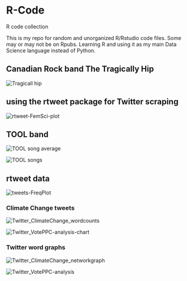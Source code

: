 # R-Code

R code collection

This is my repo for random and unorganized R/Rstudio code files. Some may or may not be on Rpubs. Learning R and using it as my 
main Data Science language instead of Python.

## Canadian Rock band The Tragically Hip 
![Tragicall hip](https://user-images.githubusercontent.com/55933131/136277097-d745a96e-cd61-473f-8779-1f0d119a63c0.png)

## using the rtweet package for Twitter scraping
![rtweet-FemSci-plot](https://user-images.githubusercontent.com/55933131/136281488-4b6cd638-a002-48bb-8de6-2aac9185087c.png)


## TOOL band 
![TOOL song average](https://user-images.githubusercontent.com/55933131/136283266-5ab30748-8658-495a-a181-6c5b523ec3fc.png)

![TOOL songs](https://user-images.githubusercontent.com/55933131/136283313-9dbd5d4a-51bd-4c18-bd1b-57478d69dc3a.png)


## rtweet data
![tweets-FreqPlot](https://user-images.githubusercontent.com/55933131/136283495-3e0b90e9-e169-4803-9cf8-0074f7510bcd.png)

### Climate Change tweets
![Twitter_ClimateChange_wordcounts](https://user-images.githubusercontent.com/55933131/136283509-6b1a8b3e-fe97-497a-a4c9-2f62c2432361.png)

![Twitter_VotePPC-analysis-chart](https://user-images.githubusercontent.com/55933131/136283555-f3238fe6-da9b-40ed-813f-47d0894961ae.png)

### Twitter word graphs
![Twitter_ClimateChange_networkgraph](https://user-images.githubusercontent.com/55933131/136283688-fb321af9-643a-49bb-b881-f9a39ca8d75c.png)

![Twitter_VotePPC-analysis](https://user-images.githubusercontent.com/55933131/136283721-ca374b7c-59bb-4d66-9a05-d470e1d763a3.png)
